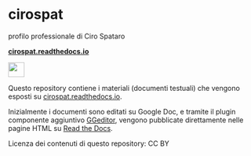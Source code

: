 # cirospat

profilo professionale di Ciro Spataro


[**cirospat.readthedocs.io**](http://cirospat.readthedocs.io)  
<p><img class="imageLeft" style="width: 33px; height: 30px;" src="http://cirospat.readthedocs.io/it/latest/_static/cirospat.jpg">

Questo repository contiene i materiali (documenti testuali) che vengono esposti su [cirospat.readthedocs.io](http://cirospat.readthedocs.io). 

Inizialmente i documenti sono editati su Google Doc, e tramite il plugin componente aggiuntivo [GGeditor](http://googledocs.readthedocs.io), vengono pubblicate direttamente nelle pagine HTML su [Read the Docs](https://readthedocs.org/).

Licenza dei contenuti di questo repository: CC BY




